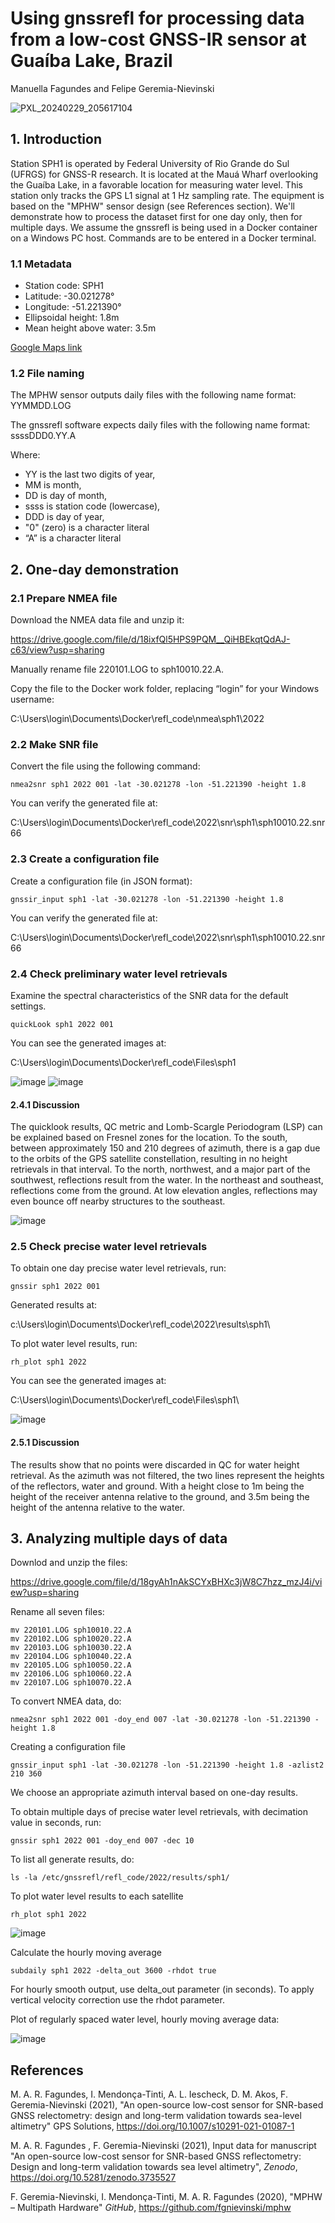 # Using gnssrefl for processing data from a low-cost GNSS-IR sensor at Guaíba Lake, Brazil

Manuella Fagundes and Felipe Geremia-Nievinski

![PXL_20240229_205617104](https://github.com/fgnievinski/gnssrefl/assets/5018500/6bff17a0-127f-4a34-9626-fcc5b8ab624d)

## 1\. Introduction

Station SPH1 is operated by Federal University of Rio Grande do Sul (UFRGS) for GNSS-R research. It is located at the Mauá Wharf overlooking the Guaíba Lake, in a favorable location for measuring water level. This station only tracks the GPS L1 signal at 1 Hz sampling rate. The equipment is based on the "MPHW" sensor design (see References section). We'll demonstrate how to process the dataset first for one day only, then for multiple days. We assume the gnssrefl is being used in a Docker container on a Windows PC host. Commands are to be entered in a Docker terminal.

### 1.1 Metadata

* Station code: SPH1
* Latitude: -30.021278°
* Longitude: -51.221390°
* Ellipsoidal height: 1.8m
* Mean height above water: 3.5m

[Google Maps link](https://maps.app.goo.gl/gCgSuNEgMSDs7mYV9)

### 1.2 File naming

The MPHW sensor outputs daily files with the following name format: YYMMDD.LOG

The gnssrefl software expects daily files with the following name format: ssssDDD0.YY.A

Where:
- YY is the last two digits of year,
- MM is month,
- DD is day of month,
- ssss is station code (lowercase),
- DDD is day of year,
- "0" (zero) is a character literal
- “A” is a character literal

## 2\. One-day demonstration

### 2.1 Prepare NMEA file

Download the NMEA data file and unzip it:

<https://drive.google.com/file/d/18ixfQl5HPS9PQM__QiHBEkqtQdAJ-c63/view?usp=sharing>

Manually rename file 220101.LOG to sph10010.22.A.

Copy the file to the Docker work folder, replacing “login” for your Windows username:

C:\\Users\\login\\Documents\\Docker\\refl_code\\nmea\\sph1\\2022

### 2.2 Make SNR file

Convert the file using the following command:

`nmea2snr sph1 2022 001 -lat -30.021278 -lon -51.221390 -height 1.8`

You can verify the generated file at:

C:\\Users\\login\\Documents\\Docker\\refl_code\\2022\\snr\\sph1\\sph10010.22.snr66

### 2.3 Create a configuration file

Create a configuration file (in JSON format):

`gnssir_input sph1 -lat -30.021278 -lon -51.221390 -height 1.8`

You can verify the generated file at:

C:\\Users\\login\\Documents\\Docker\\refl_code\\2022\\snr\\sph1\\sph10010.22.snr66

### 2.4 Check preliminary water level retrievals

Examine the spectral characteristics of the SNR data for the default settings.

`quickLook sph1 2022 001`

You can see the generated images at:

C:\\Users\\login\\Documents\\Docker\\refl_code\\Files\\sph1

![image](https://github.com/fgnievinski/gnssrefl/assets/5018500/c3b6cbb8-d9db-4582-a082-e1a1fe0725e6)
![image](https://github.com/fgnievinski/gnssrefl/assets/5018500/4c0960ce-a44d-43ba-87d6-976a39bdfb06)

#### 2.4.1 Discussion

The quicklook results, QC metric and Lomb-Scargle Periodogram (LSP) can be explained based on Fresnel zones for the location. To the south, between approximately 150 and 210 degrees of azimuth, there is a gap due to the orbits of the GPS satellite constellation, resulting in no height retrievals in that interval. To the north, northwest, and a major part of the southwest, reflections result from the water. In the northeast and southeast, reflections come from the ground. At low elevation angles, reflections may even bounce off nearby structures to the southeast.

![image](https://github.com/fgnievinski/gnssrefl/assets/5018500/6bda4fa1-4db0-4d6a-9c47-c1044073b538)

### 2.5 Check precise water level retrievals

To obtain one day precise water level retrievals, run:

`gnssir sph1 2022 001`

Generated results at:

c:\\Users\\login\\Documents\\Docker\\refl_code\\2022\\results\\sph1\\

To plot water level results, run:

`rh_plot sph1 2022`

You can see the generated images at:

C:\\Users\\login\\Documents\\Docker\\refl_code\\Files\\sph1\\

![image](https://github.com/fgnievinski/gnssrefl/assets/5018500/aeb90cc5-c820-4c05-ab82-eff109dff84f)

#### 2.5.1 Discussion

The results show that no points were discarded in QC for water height retrieval. As the azimuth was not filtered, the two lines represent the heights of the reflectors, water and ground. With a height close to 1m being the height of the receiver antenna relative to the ground, and 3.5m being the height of the antenna relative to the water.

## 3\. Analyzing multiple days of data

Downlod and unzip the files:

<https://drive.google.com/file/d/18gyAh1nAkSCYxBHXc3jW8C7hzz_mzJ4i/view?usp=sharing>

Rename all seven files:
```
mv 220101.LOG sph10010.22.A
mv 220102.LOG sph10020.22.A
mv 220103.LOG sph10030.22.A
mv 220104.LOG sph10040.22.A
mv 220105.LOG sph10050.22.A
mv 220106.LOG sph10060.22.A
mv 220107.LOG sph10070.22.A
```

To convert NMEA data, do:

`nmea2snr sph1 2022 001 -doy_end 007 -lat -30.021278 -lon -51.221390 -height 1.8`

Creating a configuration file

`gnssir_input sph1 -lat -30.021278 -lon -51.221390 -height 1.8 -azlist2 210 360`

We choose an appropriate azimuth interval based on one-day results.

To obtain multiple days of precise water level retrievals, with decimation value in seconds, run:

`gnssir sph1 2022 001 -doy_end 007 -dec 10`

To list all generate results, do:

`ls -la /etc/gnssrefl/refl_code/2022/results/sph1/`

To plot water level results to each satellite

`rh_plot sph1 2022`

![image](https://github.com/fgnievinski/gnssrefl/assets/5018500/6aa02203-e5d6-4fad-8edb-29372e8d43d6)

Calculate the hourly moving average

`subdaily sph1 2022 -delta_out 3600 -rhdot true`

For hourly smooth output, use delta_out parameter (in seconds). To apply vertical velocity correction use the rhdot parameter.

Plot of regularly spaced water level, hourly moving average data:

![image](https://github.com/fgnievinski/gnssrefl/assets/5018500/7d5e329e-849a-442c-952a-0031981ac35e)

## References

M. A. R. Fagundes, I. Mendonça-Tinti, A. L. Iescheck, D. M. Akos, F. Geremia-Nievinski (2021), "An open-source low-cost sensor for SNR-based GNSS relectometry: design and long-term validation towards sea-level altimetry" GPS Solutions, <https://doi.org/10.1007/s10291-021-01087-1>

M. A. R. Fagundes , F. Geremia-Nievinski (2021), Input data for manuscript "An open-source low-cost sensor for SNR-based GNSS reflectometry: Design and long-term validation towards sea level altimetry", _Zenodo_, <https://doi.org/10.5281/zenodo.3735527>

F. Geremia-Nievinski, I. Mendonça-Tinti, M. A. R. Fagundes (2020), "MPHW – Multipath Hardware" _GitHub_, <https://github.com/fgnievinski/mphw>
